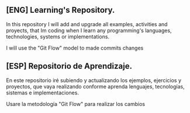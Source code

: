 ## [ENG] Learning's Repository.
In this repository I will add and upgrade all examples, activities and proyects, that Im coding when I learn any programming's languages, technologies, systems or implementations.  
  
I will use the "Git Flow" model to made commits changes  


## [ESP] Repositorio de Aprendizaje.
En este repositorio iré subiendo y actualizando los ejemplos, ejercicios y proyectos, que vaya realizando conforme aprenda lenguajes, tecnologías, sistemas e implementaciones.  
  
Usare la metodología "Git Flow" para realizar los cambios  
